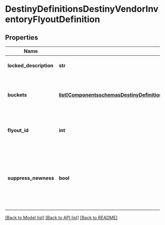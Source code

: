 # DestinyDefinitionsDestinyVendorInventoryFlyoutDefinition

## Properties
Name | Type | Description | Notes
------------ | ------------- | ------------- | -------------
**locked_description** | **str** | If the flyout is locked, this is the reason why. | [optional] 
**buckets** | [**list[ComponentsschemasDestinyDefinitionsDestinyVendorInventoryFlyoutBucketDefinition]**](ComponentsschemasDestinyDefinitionsDestinyVendorInventoryFlyoutBucketDefinition.md) | A list of inventory buckets and other metadata to show on the screen. | [optional] 
**flyout_id** | **int** | An identifier for the flyout, in case anything else needs to refer to them. | [optional] 
**suppress_newness** | **bool** | If this is true, don&#39;t show any of the glistening \&quot;this is a new item\&quot; UI elements, like we show on the inventory itemsthemselves in in-game UI. | [optional] 

[[Back to Model list]](../README.md#documentation-for-models) [[Back to API list]](../README.md#documentation-for-api-endpoints) [[Back to README]](../README.md)



